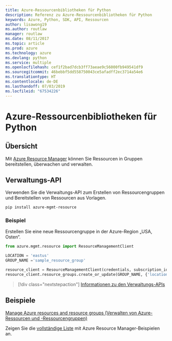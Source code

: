 ```yaml
---
title: Azure-Ressourcenbibliotheken für Python
description: Referenz zu Azure-Ressourcenbibliotheken für Python
keywords: Azure, Python, SDK, API, Ressourcen
author: lisawong19
ms.author: routlaw
manager: routlaw
ms.date: 08/11/2017
ms.topic: article
ms.prod: azure
ms.technology: azure
ms.devlang: python
ms.service: multiple
ms.openlocfilehash: cef1f2bad7dcb3ff73aeae9c56000fb949541df9
ms.sourcegitcommit: 46bebbf5dd558750043ce5afadff2ec3714a54e6
ms.translationtype: HT
ms.contentlocale: de-DE
ms.lasthandoff: 07/03/2019
ms.locfileid: "67534226"
---
```

# <a name="azure-resources-libraries-for-python"></a>Azure-Ressourcenbibliotheken für Python

## <a name="overview"></a>Übersicht 
Mit [Azure Resource Manager](https://docs.microsoft.com/en-us/azure/azure-resource-manager/resource-group-overview) können Sie Ressourcen in Gruppen bereitstellen, überwachen und verwalten.

## <a name="management-api"></a>Verwaltungs-API
Verwenden Sie die Verwaltungs-API zum Erstellen von Ressourcengruppen und Bereitstellen von Ressourcen aus Vorlagen.

```bash
pip install azure-mgmt-resource
```
### <a name="example"></a>Beispiel 
Erstellen Sie eine neue Ressourcengruppe in der Azure-Region „USA, Osten“.

```python
from azure.mgmt.resource import ResourceManagementClient

LOCATION = 'eastus'
GROUP_NAME ='sample_resource_group'

resource_client = ResourceManagementClient(credentials, subscription_id)
resource_client.resource_groups.create_or_update(GROUP_NAME, {'location': LOCATION})
```

> [!div class="nextstepaction"]
> [Informationen zu den Verwaltungs-APIs](/python/api/overview/azure/azure.mgmt.resource)

## <a name="samples"></a>Beispiele
[Manage Azure resources and resource groups (Verwalten von Azure-Ressourcen und -Ressourcengruppen)](https://github.com/Azure-Samples/resource-manager-python-resources-and-groups)

Zeigen Sie die [vollständige Liste](https://azure.microsoft.com/resources/samples/?platform=python&term=resource) mit Azure Resource Manager-Beispielen an.
